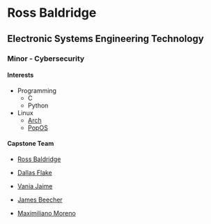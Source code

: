 # Ross Baldridge
## Electronic Systems Engineering Technology
### Minor - Cybersecurity

#### Interests
- Programming
  - C
  - Python
- Linux
  - [Arch](https://archlinux.org) 
  - [PopOS](pop.system76.com)

#### Capstone Team
- [Ross Baldridge](https://rossbaldridge10.github.io/post1)

- [Dallas Flake](https://rossbaldridge10.github.io/post2)

- [Vania Jaime](https://rossbaldridge10.github.io/post3)

- [James Beecher](https://rossbaldridge10.github.io/post4)

- [Maximiliano Moreno](https://rossbaldridge10.github.io/post5)
